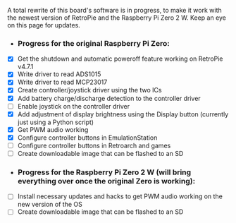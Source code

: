 A total rewrite of this board's software is in progress, to make it work with the newest version of RetroPie and the Raspberry Pi Zero 2 W. Keep an eye on this page for updates.

+ ### Progress for the original Raspberry Pi Zero:
- [x] Get the shutdown and automatic poweroff feature working on RetroPie v4.7.1
- [x] Write driver to read ADS1015
- [x] Write driver to read MCP23017
- [x] Create controller/joystick driver using the two ICs
- [x] Add battery charge/discharge detection to the controller driver
- [ ] Enable joystick on the controller driver
- [x] Add adjustment of display brightness using the Display button (currently just using a Python script)
- [x] Get PWM audio working
- [x] Configure controller buttons in EmulationStation
- [ ] Configure controller buttons in Retroarch and games
- [ ] Create downloadable image that can be flashed to an SD

+ ### Progress for the Raspberry Pi Zero 2 W (will bring everything over once the original Zero is working):
- [ ] Install necessary updates and hacks to get PWM audio working on the new version of the OS
- [ ] Create downloadable image that can be flashed to an SD
